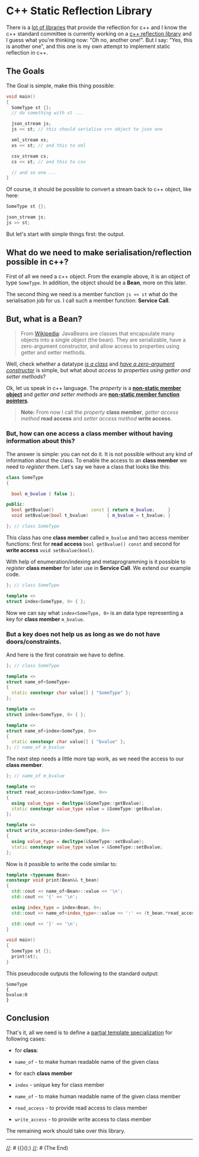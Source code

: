 # C++ Static Reflection Library

There is a [lot of libraries][boost-hana] that provide the reflection for c++ and I know the c++ standard committee is currently working on a [c++ reflection library][std-ref] and I guess what you're thinking now: "Oh no, another one!". But I say: "Yes, this is another one", and this one is my own attempt to implement static reflection in c++.

## The Goals

The Goal is simple, make this thing possible:
```c++
void main()
{
  SomeType st {};
  // do something with st ...

  json_stream js;
  js << st; // this should serialise c++ object to json one

  xml_stream xs;
  xs << st; // and this to xml

  csv_stream cs;
  cs << st; // and this to csv

  // and so one ...
}
```

Of course, it should be possible to convert a stream back to c++ object, like here:
```c++
SomeType st {};

json_stream js;
js >> st;
```

But let's start with simple things first: the output.

## What do we need to make serialisation/reflection possible in c++?

First of all we need a c++ object. From the example above, it is an object of type `SomeType`. In addition, the object should be a **Bean**, more on this later.

The second thing we need is a member function `js << st`  what do the serialisation job for us. I call such a member function: **Service Call**.

## But, what is a Bean?

> From [Wikipedia][java-bean-wiki]: JavaBeans are classes that encapsulate many objects into a single object (the bean). They are serializable, have a zero-argument constructor, and allow access to properties using getter and setter methods.

Well, check whether a datatype _[is a class][std-is-class]_ and _[have a zero-argument constructor][std-is-constructible]_ is simple, but what about _access to properties using getter and setter methods_?

Ok, let us speak in c++ language. The _property_ is a **[non-static member object][std-data-mem]** and _getter and setter methods_ are **[non-static member function pointers][std-mem-fnc]**.

>**Note:** From now I call the _property_ **class member**, _getter access method_ **read access** and _setter access method_ **write access**.

### But, how can one access a class member without having information about this?

The answer is simple: you can not do it. It is not possible without any kind of information about the class. To enable the access to an **class member** we need to _register_ them. Let's say we have a class that looks like this:
```c++
class SomeType
{

  bool m_bvalue { false };

public:
  bool getBvalue()              const { return m_bvalue;     }
  void setBvalue(bool t_bvalue)       { m_bvalue = t_bvalue; }

}; // class SomeType
```

This class has one **class member** called `m_bvalue` and two access member functions: first for **read access** `bool getBvalue() const` and second for **write access** `void setBvalue(bool)`.

With help of enumeration/indexing and metaprogramming is it possible to _register_ **class member** for later use in **Service Call**. We extend our example code.
```c++
}; // class SomeType

template <>
struct index<SomeType, 0> { };
```

Now we can say what `index<SomeType, 0>` is an data type representing a key for **class member** `m_bvalue`.

### But a key does not help us as long as we do not have doors/constraints.

And here is the first constrain we have to define.
```c++
}; // class SomeType

template <>
struct name_of<SomeType>
{
  static constexpr char value[] { "SomeType" };
};

template <>
struct index<SomeType, 0> { };

template <>
struct name_of<index<SomeType, 0>>
{
  static constexpr char value[] { "bvalue" };
}; // name_of m_bvalue
```

The next step needs a little more tap work, as we need the access to our **class member**.
```c++
}; // name_of m_bvalue

template <>
struct read_access<index<SomeType, 0>>
{
  using value_type = decltype(&SomeType::getBvalue);
  static constexpr value_type value = &SomeType::getBvalue;
};

template <>
struct write_access<index<SomeType, 0>>
{
  using value_type = decltype(&SomeType::setBvalue);
  static constexpr value_type value = &SomeType::setBvalue;
};
```

Now is it possible to write the code similar to:
```c++
template <typename Bean>
constexpr void print(Bean&& t_bean)
{
  std::cout << name_of<Bean>::value << '\n';
  std::cout << '{' << '\n';

  using index_type = index<Bean, 0>;
  std::cout << name_of<index_type>::value << ':' << (t_bean.*read_access<index_type>::value)() << '\n';

  std::cout << '}' << '\n';
}

void main()
{
  SomeType st {};
  print(st);
}
```

This pseudocode outputs the following to the standard output:
```shell
SomeType
{
bvalue:0
}
```

## Conclusion

That's it, all we need is to define a [partial template specialization][std-pts] for following cases:

- for **class**:
 - `name_of` - to make human readable name of the given class

- for each **class member**
 - `index` - unique key for class member
 - `name_of` - to make human readable name of the given class member
 - `read_access` - to provide read access to class member
 - `write_access` - to provide write access to class member

The remaining work should take over this library.

___
[//]: # ([](){}();)
[//]: # (The End)


[//]: # (Used links)
[boost-hana]: <http://www.boost.org/doc/libs/1_63_0/libs/hana/doc/html/index.html>
[std-ref]: <https://meetingcpp.com/index.php/br/items/reflections-on-the-reflection-proposals.html>
[java-bean-wiki]: <https://en.wikipedia.org/wiki/JavaBeans>
[std-is-class]: <http://en.cppreference.com/w/cpp/types/is_class>
[std-is-constructible]: <http://en.cppreference.com/w/cpp/types/is_constructible>
[std-data-mem]: <http://en.cppreference.com/w/cpp/language/data_members>
[std-mem-fnc]: <http://en.cppreference.com/w/cpp/language/member_functions>
[std-pts]: <http://en.cppreference.com/w/cpp/language/partial_specialization>

[//]: # (Used Images)
